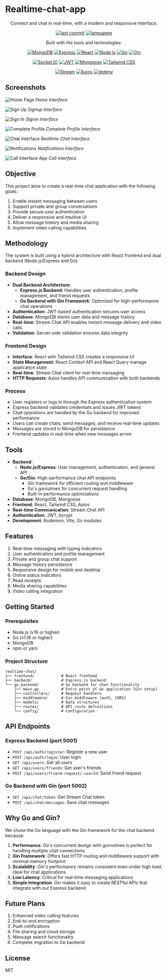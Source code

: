 # Realtime-chat-app

<div align="center">Connect and chat in real-time, with a modern and responsive interface.</div>

<div align="center">
  
[![last commit](https://img.shields.io/badge/last%20commit-october%202023-blue)](https://github.com/yourusername/Realtime-chat-app)
[![languages](https://img.shields.io/badge/languages-3-blue)](https://github.com/yourusername/Realtime-chat-app)

</div>

<div align="center">Built with the tools and technologies:</div>

<div align="center">
  
<!-- These technologies are confirmed to be used in the codebase -->
[![MongoDB](https://img.shields.io/badge/MongoDB-47A248?style=for-the-badge&logo=mongodb&logoColor=white)](https://www.mongodb.com/)
[![Express](https://img.shields.io/badge/Express-000000?style=for-the-badge&logo=express&logoColor=white)](https://expressjs.com/)
[![React](https://img.shields.io/badge/React-61DAFB?style=for-the-badge&logo=react&logoColor=black)](https://reactjs.org/)
[![Node.js](https://img.shields.io/badge/Node.js-339933?style=for-the-badge&logo=nodedotjs&logoColor=white)](https://nodejs.org/)
[![Go](https://img.shields.io/badge/Go-00ADD8?style=for-the-badge&logo=go&logoColor=white)](https://golang.org/)
[![Gin](https://img.shields.io/badge/Gin-00ADD8?style=for-the-badge&logo=go&logoColor=white)](https://gin-gonic.com/)

</div>

<div align="center">
  
[![Socket.IO](https://img.shields.io/badge/Socket.io-010101?style=for-the-badge&logo=socket.io&logoColor=white)](https://socket.io/)
[![JWT](https://img.shields.io/badge/JWT-000000?style=for-the-badge&logo=jsonwebtokens&logoColor=white)](https://jwt.io/)
[![Mongoose](https://img.shields.io/badge/Mongoose-880000?style=for-the-badge&logo=mongoose&logoColor=white)](https://mongoosejs.com/)
[![Tailwind CSS](https://img.shields.io/badge/Tailwind_CSS-38B2AC?style=for-the-badge&logo=tailwind-css&logoColor=white)](https://tailwindcss.com/)

</div>

<div align="center">
  
[![Stream](https://img.shields.io/badge/Stream-005FF9?style=for-the-badge&logo=stream&logoColor=white)](https://getstream.io/)
[![Axios](https://img.shields.io/badge/Axios-5A29E4?style=for-the-badge&logo=axios&logoColor=white)](https://axios-http.com/)
[![dotenv](https://img.shields.io/badge/dotenv-ECD53F?style=for-the-badge&logo=dotenv&logoColor=black)](https://github.com/motdotla/dotenv)

</div>

## Screenshots

![Home Page](./image/homepage.png?v=2)
*Home Interface*

![Sign Up](./image/createaccountpage.png?v=2)
*Signup Interface*

![Sign In](./image/loginpage.png?v=2)
*Signin Interface*

![Complete Profile](./image/completeprofilepage.png?v=2)
*Complete Profile Interface*

![Chat Interface](./image/chatpage.png?v=2)
*Realtime Chat Interface*

![Notifications](./image/notificationspage.png?v=2)
*Notifications Interface*

![Call Interface](./image/callapp.png?v=2)
*App Call Interface*

## Objective
This project aims to create a real-time chat application with the following goals:
1. Enable instant messaging between users
2. Support private and group conversations
3. Provide secure user authentication
4. Deliver a responsive and intuitive UI
5. Allow message history and media sharing
6. Implement video calling capabilities

## Methodology
The system is built using a hybrid architecture with React frontend and dual backend (Node.js/Express and Go):

### Backend Design
- **Dual Backend Architecture**:
  - **Express.js Backend**: Handles user authentication, profile management, and friend requests
  - **Go Backend with Gin Framework**: Optimized for high-performance chat operations
- **Authentication**: JWT-based authentication secures user access
- **Database**: MongoDB stores user data and message history
- **Real-time**: Stream Chat API enables instant message delivery and video calls
- **Validation**: Server-side validation ensures data integrity

### Frontend Design
- **Interface**: React with Tailwind CSS creates a responsive UI
- **State Management**: React Context API and React Query manage application state
- **Real-time**: Stream Chat client for real-time messaging
- **HTTP Requests**: Axios handles API communication with both backends

### Process
- User registers or logs in through the Express authentication system
- Express backend validates credentials and issues JWT tokens
- Chat operations are handled by the Go backend for improved performance
- Users can create chats, send messages, and receive real-time updates
- Messages are stored in MongoDB for persistence
- Frontend updates in real-time when new messages arrive

## Tools
- **Backend**: 
  - **Node.js/Express**: User management, authentication, and general API
  - **Go/Gin**: High-performance chat API endpoints
    - Gin framework for efficient routing and middleware
    - Go's goroutines for concurrent request handling
    - Built-in performance optimizations
- **Database**: MongoDB, Mongoose
- **Frontend**: React, Tailwind CSS, Axios
- **Real-time Communication**: Stream Chat API
- **Authentication**: JWT, bcrypt
- **Development**: Nodemon, Vite, Go modules

## Features
1. Real-time messaging with typing indicators
2. User authentication and profile management
3. Private and group chat support
4. Message history persistence
5. Responsive design for mobile and desktop
6. Online status indicators
7. Read receipts
8. Media sharing capabilities
9. Video calling integration

## Getting Started

### Prerequisites
- Node.js (v16 or higher)
- Go (v1.18 or higher)
- MongoDB
- npm or yarn

### Project Structure
```
realtime-chat/
├── frontend/            # React frontend
├── backend/             # Express.js backend
└── go_backend/          # Go backend for chat functionality
    ├── main.go          # Entry point of Go application (Gin setup)
    ├── controllers/     # Request handlers
    ├── middleware/      # Gin middleware (auth, CORS)
    ├── models/          # Data structures
    ├── routes/          # API route definitions
    └── config/          # Configuration
```

## API Endpoints

### Express Backend (port 5001)
- `POST /api/auth/register`: Register a new user
- `POST /api/auth/login`: User login
- `GET /api/users`: Get all users
- `GET /api/users/friends`: Get user's friends
- `POST /api/users/friend-request/:userId`: Send friend request

### Go Backend with Gin (port 5002)
- `GET /api/chat/token`: Get Stream Chat token
- `POST /api/chat/messages`: Save chat messages

## Why Go and Gin?
We chose the Go language with the Gin framework for the chat backend because:

1. **Performance**: Go's concurrent design with goroutines is perfect for handling multiple chat connections
2. **Gin Framework**: Offers fast HTTP routing and middleware support with minimal memory footprint
3. **Scalability**: Gin's performance remains consistent even under high load, ideal for chat applications
4. **Low Latency**: Critical for real-time messaging applications
5. **Simple Integration**: Gin makes it easy to create RESTful APIs that integrate with our Express backend

## Future Plans
1. Enhanced video calling features
2. End-to-end encryption
3. Push notifications
4. File sharing and cloud storage
5. Message search functionality
6. Complete migration to Go backend

## License
MIT
